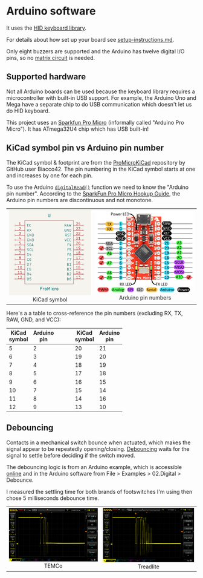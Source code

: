 # Arduino software

It uses the [HID keyboard library](https://www.arduino.cc/reference/en/language/functions/usb/keyboard/).

For details about how set up your board see [setup-instructions.md](setup-instructions.md).

Only eight buzzers are supported and the Arduino has twelve digital I/O pins, so no [matrix circuit](https://en.wikipedia.org/wiki/Keyboard_matrix_circuit) is needed.

## Supported hardware

Not all Arduino boards can be used because the keyboard library requires a microcontroller with built-in USB support. For example, the Arduino Uno and Mega have a separate chip to do USB communication which doesn't let us do HID keyboard.

This project uses an [Sparkfun Pro Micro](https://www.sparkfun.com/products/12640) (informally called "Arduino Pro Micro"). It has ATmega32U4 chip which has USB built-in!

## KiCad symbol pin vs Arduino pin number

The KiCad symbol & footprint are from the [ProMicroKiCad](https://github.com/Biacco42/ProMicroKiCad) repository by GitHub user Biacco42. The pin numbering in the KiCad symbol starts at one and increases by one for each pin.

To use the Arduino [`digitalRead()`](https://www.arduino.cc/reference/en/language/functions/digital-io/digitalread/) function we need to know the "Arduino pin number". According to the [SparkFun Pro Micro Hookup  Guide](https://learn.sparkfun.com/tutorials/pro-micro--fio-v3-hookup-guide#hardware-overview-pro-micro), the Arduino pin numbers are discontinuous and not monotone.

<table>
<tr>
<td align="center"><img src="img/sparkfun-pro-micro-kicad-symbol.png" alt="Sparkfun Pro Micro KiCad symbol"><br>KiCad symbol</td>
<td align="center"><img src="img/sparkfun-pro-micro-pinout.png" alt="Sparkfun Pro Micro pinout"><br>Arduino pin numbers</td>
</tr>
</table>

Here's a a table to cross-reference the pin numbers (excluding RX, TX, RAW, GND, and VCC):

| KiCad<br>symbol | Arduino<br>pin  | &emsp;&emsp; | KiCad<br>symbol | Arduino<br>pin |
| --------------- | --------------- | ------------ | --------------- | -------------- |
|       5         |        2        | &emsp;&emsp; |       20        |        21      |
|       6         |        3        | &emsp;&emsp; |       19        |        20      |
|       7         |        4        | &emsp;&emsp; |       18        |        19      |
|       8         |        5        | &emsp;&emsp; |       17        |        18      |
|       9         |        6        | &emsp;&emsp; |       16        |        15      |
|      10         |        7        | &emsp;&emsp; |       15        |        14      |
|      11         |        8        | &emsp;&emsp; |       14        |        16      |
|      12         |        9        | &emsp;&emsp; |       13        |        10      |


## Debouncing

Contacts in a mechanical switch bounce when actuated, which makes the signal appear to be repeatedly opening/closing. [Debouncing](https://en.wikipedia.org/wiki/Keyboard_technology#Debouncing) waits for the signal to settle before deciding if the switch moved.

The debouncing logic is from an Arduino example, which is accessible [online](https://docs.arduino.cc/built-in-examples/digital/Debounce) and in the Arduino software from File > Examples > 02.Digital > Debounce.

I measured the settling time for both brands of footswitches I'm using then chose 5 milliseconds debounce time.

<table>
<tr>
<td align="center"><img src="img/oscilloscope/switch-bounce-on-oscilloscope-TEMCo-brand.png" alt="Oscilloscope trace show switch bounce"><br>TEMCo</td>
<td align="center"><img src="img/oscilloscope/switch-bounce-on-oscilloscope-Treadlite-brand.png" alt="Oscilloscope trace showing switch bounce"><br>Treadlite</td>
</tr>
</table>
